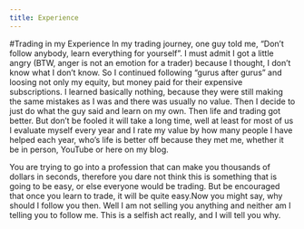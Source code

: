 ```yaml
---
title: Experience
---
```


#Trading in my Experience
In my trading journey, one guy told me, “Don’t follow anybody, learn everything for yourself”. I must admit I got a little angry (BTW, anger is not an emotion for a trader) because I thought, I don’t know what I don’t know. So I continued following “gurus after gurus” and loosing not only my equity, but money paid for their expensive subscriptions. I learned basically nothing, because they were still making the same mistakes as I was and there was usually no value. Then I decide to just do what the guy said and learn on my own. Then life and trading got better. But don’t be fooled it will take a long time, well at least for most of us I evaluate myself every year and I rate my value by how many people I have helped each year, who’s life is better off because they met me, whether it be in person, YouTube or here on my blog.

You are trying to go into a profession that can make you thousands of dollars in seconds, therefore you dare not think this is something that is going to be easy, or else everyone would be trading. But be encouraged that once you learn to trade, it will be quite easy.Now you might say, why should I follow you then. Well I am not selling you anything and neither am I telling you to follow me. This is a selfish act really, and I will tell you why.
